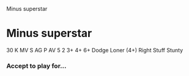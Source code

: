 ﻿
Minus superstar

# Minus superstar

30 K
MV
S
AG
P
AV
5
2
3+
4+
6+
Dodge
Loner (4+)
Right Stuff
Stunty

### Accept to play for...
